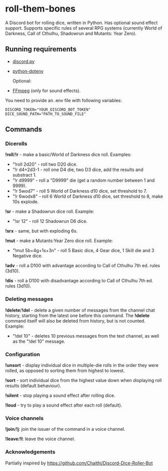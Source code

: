 # roll-them-bones
A Discord bot for rolling dice, written in Python. Has optional sound effect support. Supports specific rules of several RPG systems (currently World of Darkness, Call of Cthulhu, Shadowrun and Mutants: Year Zero).

## Running requirements

- [discord.py](https://github.com/Rapptz/discord.py)
- [python-dotenv](https://github.com/theskumar/python-dotenv)

  Optional:
- [FFmpeg](https://github.com/FFmpeg/FFmpeg) (only for sound effects).

You need to provide an .env file with following variables:

    DISCORD_TOKEN="YOUR_DISCORD_BOT_TOKEN"
    DICE_SOUND_PATH="PATH_TO_SOUND_FILE"

## Commands

### Dicerolls

**!roll**/**!r** - make a basic/World of Darkness dice roll. Examples:
- "!roll 2d20" - roll two D20 dice.
- "!r d4+2d3-1 - roll one D4 die, two D3 dice, add the results and substract 1.
- "!r d9999" - roll a "D9999" die (get a random number between 1 and 9999).
- "!r 5wod7" - roll 5 World of Darkness d10 dice, set threshold to 7.
- "!r 6wodx8" - roll 6 World of Darkness d10 dice, set threshold to 8, make 10s explode.

**!sr** - make a Shadowrun dice roll. Example:
- "!sr 12" - roll 12 Shadowrun D6 dice.

**!srx** - same, but with exploding 6s.

**!mut** - make a Mutants:Year Zero dice roll. Example:
- "!mut 5b+4g+1s+3n" - roll 5 Basic dice, 4 Gear dice, 1 Skill die and 3 Negative dice. 

**!adv** - roll a D100 with advantage according to Call of Cthulhu 7th ed. rules (3d10).

**!dis** - roll a D100 with disadvantage according to Call of Cthulhu 7th ed. rules (3d10).

### Deleting messages
**!delete**/**!del** - delete a given number of messages from the channel chat history, starting from the latest one before this command. The **!delete** command itself will also be deleted from history, but is not counted. Example:
- "!del 10" - deletes 10 previous messages from the text channel, as well as the "!del 10" message. 

### Configuration

**!unsort** - display individual dice in multiple-die rolls in the order they were rolled, as opposed to sorting them from highest to lowest.

**!sort** - sort individual dice from the highest value down when displaying roll results (default behaviour).

**!silent** - stop playing a sound effect after rolling dice.

**!loud** - try to play a sound effect after each roll (default).

### Voice channels

**!join**/**!j**: join the issuer of the command in a voice channel.

**!leave**/**!l**: leave the voice channel.


### Acknowledgements

Partially inspired by https://github.com/Chaithi/Discord-Dice-Roller-Bot
